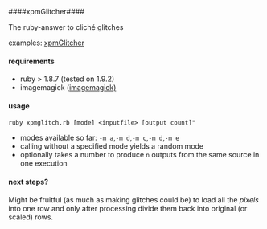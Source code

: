 ####xpmGlitcher####

The ruby-answer to cliché glitches

examples: [xpmGlitcher][1]

#### requirements ####

 - ruby > 1.8.7 (tested on 1.9.2)
 - imagemagick ([imagemagick)][2]

#### usage ####
`ruby xpmglitch.rb [mode] <inputfile> [output count]"`

 - modes available so far: `-m a`,`-m d`,`-m c`,`-m d`,`-m e`
 - calling without a specified mode yields a random mode
 - optionally takes a number to produce `n` outputs from the same source in one execution

#### next steps? #####
Might be fruitful (as much as making glitches could be) to load all the *pixels* into one row and only after processing divide them back into original (or scaled) rows.


  [1]: http://www.kaniowski.info/XpmGlitcher/
  [2]: http://www.imagemagick.org/
